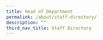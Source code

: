 ```yaml
---
title: Head of Department
permalink: /about/staff-directory/
description: ""
third_nav_title: Staff Directory
---
```

